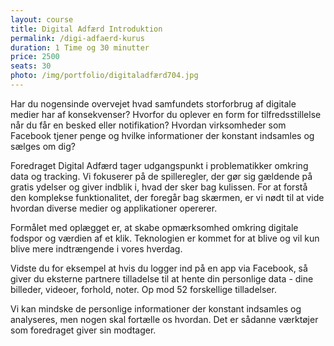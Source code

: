 ```yaml
---
layout: course
title: Digital Adfærd Introduktion
permalink: /digi-adfaerd-kurus
duration: 1 Time og 30 minutter
price: 2500
seats: 30
photo: /img/portfolio/digitaladfærd704.jpg
---
```


Har du nogensinde overvejet hvad samfundets storforbrug af digitale medier har af konsekvenser? Hvorfor du oplever en form for tilfredsstillelse når du får en besked eller notifikation? Hvordan virksomheder som Facebook tjener penge og hvilke informationer der konstant indsamles og sælges om dig?


Foredraget Digital Adfærd tager udgangspunkt i problematikker omkring data og tracking. Vi fokuserer på de spilleregler, der gør sig gældende på gratis ydelser og giver indblik i, hvad der sker bag kulissen. For at forstå den komplekse funktionalitet, der foregår bag skærmen, er vi nødt til at vide hvordan diverse medier og applikationer opererer.


Formålet med oplægget er, at skabe opmærksomhed omkring digitale fodspor og værdien af et klik. Teknologien er kommet for at blive og vil kun blive mere indtrængende i vores hverdag. 


Vidste du for eksempel at hvis du logger ind på en app via Facebook, så giver du eksterne partnere tilladelse til at hente din personlige data - dine billeder, videoer, forhold, noter. Op mod 52 forskellige tilladelser. 


Vi kan mindske de personlige informationer der konstant indsamles og analyseres, men nogen skal fortælle os hvordan. Det er sådanne værktøjer som foredraget giver sin modtager.

